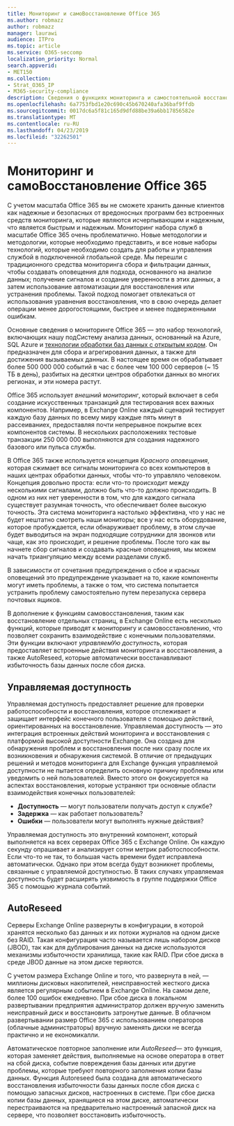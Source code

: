```yaml
---
title: Мониторинг и самоВосстановление Office 365
ms.author: robmazz
author: robmazz
manager: laurawi
audience: ITPro
ms.topic: article
ms.service: O365-seccomp
localization_priority: Normal
search.appverid:
- MET150
ms.collection:
- Strat_O365_IP
- M365-security-compliance
description: Сведения о функциях мониторинга и самостоятельной восстановления Office 365.
ms.openlocfilehash: 6a7753fbd1e20c690c45b670240afa36baf9ffdb
ms.sourcegitcommit: 0017dc6a5f81c165d9dfd88be39a6bb17856582e
ms.translationtype: MT
ms.contentlocale: ru-RU
ms.lasthandoff: 04/23/2019
ms.locfileid: "32262501"
---
```

# <a name="office-365-monitoring-and-self-healing"></a>Мониторинг и самоВосстановление Office 365
С учетом масштаба Office 365 вы не сможете хранить данные клиентов как надежные и безопасных от вредоносных программ без встроенных средств мониторинга, которые являются исчерпывающим и надежным, что является быстрым и надежным. Мониторинг набора служб в масштабе Office 365 очень проблематично. Новые методологии и методологии, которые необходимо представить, и все новые наборы технологий, которые необходимо создать для работы и управления службой в подключенной глобальной среде. Мы перешли с традиционного средства мониторинга сбора и фильтрации данных, чтобы создавать оповещения для подхода, основанного на анализе данных; получение сигналов и создание уверенности в этих данных, а затем использование автоматизации для восстановления или устранения проблемы. Такой подход помогает отвлекаться от использования уравнения восстановления, что в свою очередь делает операции менее дорогостоящими, быстрее и менее подверженными ошибкам. 

Основные сведения о мониторинге Office 365 — это набор технологий, включающих нашу подСистему анализа данных, основанный на Azure, SQL Azure и [технологии обработки баз данных с открытым кодом](http://cassandra.apache.org/). Он предназначен для сбора и агрегирования данных, а также для достижения вызываемых данных. В настоящее время он обрабатывает более 500 000 000 событий в час с более чем 100 000 серверов (~ 15 ТБ в день), разбитых на десятки центров обработки данных во многих регионах, и эти номера растут. 

Office 365 использует *внешний мониторинг*, который включает в себя создание искусственных транзакций для тестирования всех важных компонентов. Например, в Exchange Online каждый сценарий тестирует каждую базу данных по всему миру каждые пять минут в рассеиваниех, предоставляя почти непрерывное покрытие всех компонентов системы. В нескольких расположениях тестовые транзакции 250 000 000 выполняются для создания надежного базового или пульса службы. 

В Office 365 также используется концепция *Красного оповещения*, которая сжимает все сигналы мониторинга со всех компьютеров в наших центрах обработки данных, чтобы что-то управляло человеком. Концепция довольно проста: если что-то происходит между несколькими сигналами, должно быть что-то должно происходить. В одном из них нет уверенности в том, что для каждого сигнала существует разумная точность, что обеспечивает более высокую точность. Эта система мониторинга настолько эффективна, что у нас не будет нештатно смотреть наши мониторы; все у нас есть оборудование, которое пробуждается, если обнаруживает проблему, в этом случае будет выводиться на экран подходящие сотрудники для звонков или чаще, как это происходит, и решение проблемы. После того как вы начнете сбор сигналов и создавать красные оповещения, мы можем начать триангуляцию между всеми разделами служб. 

В зависимости от сочетания предупреждения о сбое и красных оповещений это предупреждение указывает на то, какие компоненты могут иметь проблемы, а также о том, что система попытается устранить проблему самостоятельно путем перезапуска сервера почтовых ящиков. 

В дополнение к функциям самовосстановления, таким как восстановление отдельных страниц, в Exchange Online есть несколько функций, которые приводят к мониторингу и самовосстановлению, что позволяет сохранить взаимодействие с конечными пользователями. Эти функции включают *управляемУю доступность*, которая предоставляет встроенные действия мониторинга и восстановления, а также AutoReseed, которые автоматически восстанавливают избыточность базы данных после сбоя диска. 

## <a name="managed-availability"></a>Управляемая доступность 
Управляемая доступность предоставляет решение для проверки работоспособности и восстановления, которое отслеживает и защищает интерфейс конечного пользователя с помощью действий, ориентированных на восстановление. Управляемая доступность — это интеграция встроенных действий мониторинга и восстановления с платформой высокой доступности Exchange. Она создана для обнаружения проблем и восстановления после них сразу после их возникновения и обнаружения системой. В отличие от предыдущих решений и методов мониторинга для Exchange функция управляемой доступности не пытается определить основную причину проблемы или уведомить о ней пользователей. Вместо этого он фокусируется на аспектах восстановления, которые устраняют три основные области взаимодействия конечных пользователей: 
- **Доступность** — могут пользователи получать доступ к службе? 
- **Задержка** — как работает пользователь? 
- **Ошибки** — пользователи могут выполнять нужные действия? 

Управляемая доступность это внутренний компонент, который выполняется на всех серверах Office 365 с Exchange Online. Он каждую секунду опрашивает и анализирует сотни метрик работоспособности. Если что-то не так, то большая часть времени будет исправлена автоматически. Однако при этом всегда будут возникнет проблемы, связанные с управляемой доступностью. В таких случаях управляемая доступность будет расширять уязвимость в группе поддержки Office 365 с помощью журнала событий. 

## <a name="autoreseed"></a>AutoReseed 
Серверы Exchange Online развернуты в конфигурации, в которой хранятся несколько баз данных и их потоки журналов на одном диске без RAID. Такая конфигурация часто называется лишь набором *дисков* (JBOD), так как для дублирования данных на диске используются механизмы избыточности хранилища, такие как RAID. При сбое диска в среде JBOD данные на этом диске теряются. 

С учетом размера Exchange Online и того, что развернута в ней, — миллионы дисковых накопителей, неисправностей жесткого диска является регулярным событием в Exchange Online. На самом деле, более 100 ошибок ежедневно. При сбое диска в локальном развертывании предприятия администратор должен вручную заменить неисправный диск и восстановить затронутые данные. В облачном развертывании размер Office 365 с использованием операторов (облачные администраторы) вручную заменять диски не всегда практично и не економикалли. 

Автоматическое повторное заполнение или *AutoReseed*— это функция, которая заменяет действия, выполняемые на основе оператора в ответ на сбой диска, событие повреждения базы данных или другие проблемы, которые требуют повторного заполнения копии базы данных. Функция Autoreseed была создана для автоматического восстановления избыточности базы данных после сбоя диска с помощью запасных дисков, настроенных в системе. При сбое диска копии базы данных, хранящиеся на этом диске, автоматически перестраиваются на предварительно настроенный запасной диск на сервере, что позволяет восстановить избыточность. 